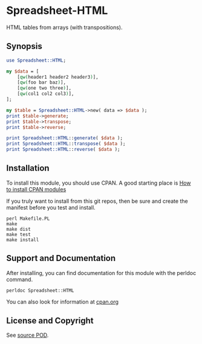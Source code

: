 Spreadsheet-HTML
================
HTML tables from arrays (with transpositions).

Synopsis
--------
```perl
use Spreadsheet::HTML;

my $data = [
    [qw(header1 header2 header3)],
    [qw(foo bar baz)],
    [qw(one two three)],
    [qw(col1 col2 col3)],
];

my $table = Spreadsheet::HTML->new( data => $data );
print $table->generate;
print $table->transpose;
print $table->reverse;

print Spreadsheet::HTML::generate( $data );
print Spreadsheet::HTML::transpose( $data );
print Spreadsheet::HTML::reverse( $data );
```

Installation
------------
To install this module, you should use CPAN. A good starting
place is [How to install CPAN modules](http://www.cpan.org/modules/INSTALL.html)

If you truly want to install from this git repos, then
be sure and create the manifest before you test and install.
```
perl Makefile.PL
make
make dist
make test
make install
```

Support and Documentation
-------------------------
After installing, you can find documentation for this module with the
perldoc command.
```
perldoc Spreadsheet::HTML
```
You can also look for information at
[cpan.org](http://search.cpan.org/dist/Spreadsheet-HTML/)

License and Copyright
---------------------
See [source POD](/lib/Spreadsheet/HTML.pm).
